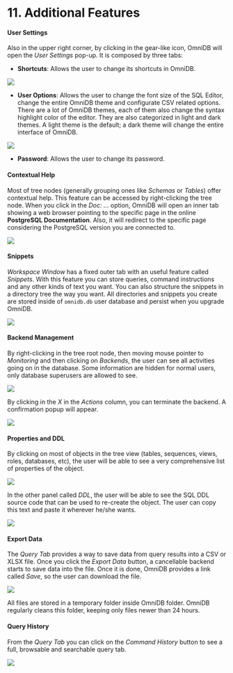 # 11. Additional Features

#### User Settings

Also in the upper right corner, by clicking in the gear-like icon, OmniDB will
open the *User Settings* pop-up. It is composed by three tabs:

- **Shortcuts**: Allows the user to change its shortcuts in OmniDB.

![](https://raw.githubusercontent.com/OmniDB/doc/master/img/image_068.png)

- **User Options**: Allows the user to change the font size of the SQL Editor,
change the entire OmniDB theme and configurate CSV related options. There are a
lot of OmniDB themes, each of them also change the syntax highlight color of the
editor. They are also categorized in light and dark themes. A light theme is the
default; a dark theme will change the entire interface of OmniDB.

![](https://raw.githubusercontent.com/OmniDB/doc/master/img/image_069.png)

- **Password**: Allows the user to change its password.

#### Contextual Help

Most of tree nodes (generally grouping ones like *Schemas* or *Tables*) offer
contextual help. This feature can be accessed by right-clicking the tree node.
When you click in the *Doc: ...* option, OmniDB will open an inner tab showing
a web browser pointing to the specific page in the online **PostgreSQL
Documentation**. Also, it will redirect to the specific page considering the
PostgreSQL version you are connected to.

![](https://raw.githubusercontent.com/OmniDB/doc/master/img/image_071.png)

#### Snippets

*Workspace Window* has a fixed outer tab with an useful feature called
*Snippets*. With this feature you can store queries, command instructions and
any other kinds of text you want. You can also structure the snippets in a
directory tree the way you want. All directories and snippets you create are
stored inside of `omnidb.db` user database and persist when you upgrade OmniDB.

![](https://raw.githubusercontent.com/OmniDB/doc/master/img/image_127.png)

#### Backend Management

By right-clicking in the tree root node, then moving mouse pointer to
*Monitoring* and then clicking on *Backends*, the user can see all activities
going on in the database. Some information are hidden for normal users, only
database superusers are allowed to see.

![](https://raw.githubusercontent.com/OmniDB/doc/master/img/image_174.png)

By clicking in the *X* in the *Actions* column, you can terminate the
backend. A confirmation popup will appear.

![](https://raw.githubusercontent.com/OmniDB/doc/master/img/image_175.png)

#### Properties and DDL

By clicking on most of objects in the tree view (tables, sequences, views,
roles, databases, etc), the user will be able to see a very comprehensive list
of properties of the object.

![](https://raw.githubusercontent.com/OmniDB/doc/master/img/image_176.png)

In the other panel called *DDL*, the user will be able to see the SQL DDL source
code that can be used to re-create the object. The user can copy this text and
paste it wherever he/she wants.

![](https://raw.githubusercontent.com/OmniDB/doc/master/img/image_177.png)

#### Export Data

The *Query Tab* provides a way to save data from query results into a CSV or
XLSX file. Once you click the *Export Data* button, a cancellable backend starts
to save data into the file. Once it is done, OmniDB provides a link called
*Save*, so the user can download the file.

![](https://raw.githubusercontent.com/OmniDB/doc/master/img/image_178.png)

All files are stored in a temporary folder inside OmniDB folder. OmniDB
regularly cleans this folder, keeping only files newer than 24 hours.

#### Query History

From the *Query Tab* you can click on the *Command History* button to see a
full, browsable and searchable query tab.

![](https://raw.githubusercontent.com/OmniDB/doc/master/img/image_203.png)
